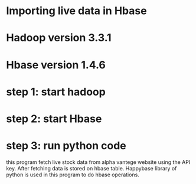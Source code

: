 # Importing live data in Hbase
# Hadoop version 3.3.1
# Hbase version 1.4.6
# step 1: start hadoop 
# step 2: start Hbase
# step 3: run python code
this program fetch live stock data from alpha vantege website using the API key.
After fetching data is stored on hbase table.
Happybase library of python is used in this program to do hbase operations.
